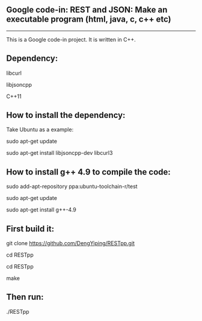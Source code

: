 Google code-in: REST and JSON: Make an executable program (html, java, c, c++ etc)
-------------
-------------

This is a Google code-in project. It is written in C++.

Dependency:
----------
libcurl

libjsoncpp

C++11

How to install the dependency:
---------------------------

Take Ubuntu as a example:

sudo apt-get update

sudo apt-get install libjsoncpp-dev libcurl3

How to install g++ 4.9 to compile the code:
------------------------

sudo add-apt-repository ppa:ubuntu-toolchain-r/test

sudo apt-get update

sudo apt-get install g++-4.9

First build it:
---------------

git clone https://github.com/DengYiping/RESTpp.git

cd RESTpp

cd RESTpp

make

Then run:
--------

./RESTpp

